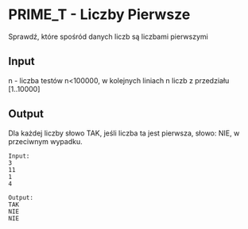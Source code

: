 # PRIME_T - Liczby Pierwsze
Sprawdź, które spośród danych liczb są liczbami pierwszymi

## Input
n - liczba testów n<100000, w kolejnych liniach n liczb z przedziału [1..10000]

## Output
Dla każdej liczby słowo TAK, jeśli liczba ta jest pierwsza, słowo: NIE, w przeciwnym wypadku.

```
Input:
3
11
1
4
```

```
Output:
TAK
NIE
NIE
```